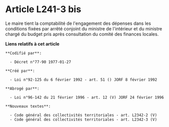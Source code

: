 # Article L241-3 bis

Le maire tient la comptabilité de l'engagement des dépenses dans les conditions fixées par arrêté conjoint du ministre de
l'intérieur et du ministre chargé du budget pris après consultation du comité des finances locales.

**Liens relatifs à cet article**

	**Codifié par**:

	  - Décret n°77-90 1977-01-27

	**Créé par**:

	  - Loi n°92-125 du 6 février 1992 - art. 51 () JORF 8 février 1992

	**Abrogé par**:

	  - Loi n°96-142 du 21 février 1996 - art. 12 (V) JORF 24 février 1996

	**Nouveaux textes**:

	  - Code général des collectivités territoriales - art. L2342-2 (V)
	  - Code général des collectivités territoriales - art. L2342-3 (V)
